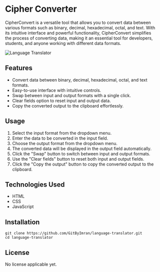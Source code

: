 # Cipher Converter

CipherConvert is a versatile tool that allows you to convert data between various formats such as binary, decimal, hexadecimal, octal, and text. With its intuitive interface and powerful functionality, CipherConvert simplifies the process of converting data, making it an essential tool for developers, students, and anyone working with different data formats.

![Language Translator](https://i.ibb.co/gRQJQmc/image.png)

## Features

- Convert data between binary, decimal, hexadecimal, octal, and text formats.
- Easy-to-use interface with intuitive controls.
- Swap between input and output formats with a single click.
- Clear fields option to reset input and output data.
- Copy the converted output to the clipboard effortlessly.

## Usage

1. Select the input format from the dropdown menu.
2. Enter the data to be converted in the input field.
3. Choose the output format from the dropdown menu.
4. The converted data will be displayed in the output field automatically.
5. Click the "Swap" button to switch between input and output formats.
6. Use the "Clear fields" button to reset both input and output fields.
7. Click the "Copy the output" button to copy the converted output to the clipboard.

## Technologies Used

- HTML
- CSS
- JavaScript

## Installation

```console
git clone https://github.com/GitByImran/language-translator.git
cd language-translator
```
## License

No license applicable yet.